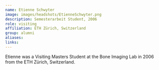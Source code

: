 ```yaml
---
name: Etienne Schwyter
image: images/headshots/EtienneSchwyter.png
description: Semesterarbeit Student, 2006
role: visiting
affiliation: ETH Zürich, Switzerland
group: alumni
aliases: 
links:
---
```


Etienne was a Visiting Masters Student at the Bone Imaging Lab in 2006 from the ETH Zürich, Switzerland.
